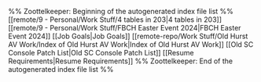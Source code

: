 %% Zoottelkeeper: Beginning of the autogenerated index file list  %%
 [[remote/9 - Personal/Work Stuff/4 tables in 203|4 tables in 203]]
 [[remote/9 - Personal/Work Stuff/FBCH Easter Event 2024|FBCH Easter Event 2024]]
 [[Job Goals|Job Goals]]
 [[remote-repo/Work Stuff/Old Hurst AV Work/Index of Old Hurst AV Work|Index of Old Hurst AV Work]]
 [[Old SC Console Patch List|Old SC Console Patch List]]
 [[Resume Requirements|Resume Requirements]]
%% Zoottelkeeper: End of the autogenerated index file list  %%

